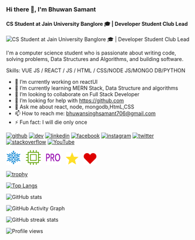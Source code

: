 ### Hi there 👋, I'm Bhuwan Samant
#### CS Student at Jain University Banglore 🎓 | Developer Student Club Lead 
![CS Student at Jain University Banglore 🎓 | Developer Student Club Lead ](https://raw.githubusercontent.com/thompsonemerson/thompsonemerson/master/cover-thompson.png)

I'm a computer science student who is passionate about writing code, solving problems, Data Structures and Algorithms, and building software.

Skills: VUE JS / REACT / JS / HTML / CSS/NODE JS/MONGO DB/PYTHON

- 🔭 I’m currently working on reactUI 
- 🌱 I’m currently learning MERN Stack, Data Structure and algorithms 
- 👯 I’m looking to collaborate on Full Stack Developer 
- 🤔 I’m looking for help with https://github.com 
- 💬 Ask me about react, node, mongodb,HtmL,CSS 
- 📫 How to reach me: bhuwansinghsamant706@gmail.com 
- ⚡ Fun fact:  I will die only once 


[<img src='https://cdn.jsdelivr.net/npm/simple-icons@3.0.1/icons/github.svg' alt='github' height='40'>](https://github.com/https://github.com/daraksedo)  [<img src='https://cdn.jsdelivr.net/npm/simple-icons@3.0.1/icons/hashnode.svg' alt='dev' height='40'>](bhuwan)  [<img src='https://cdn.jsdelivr.net/npm/simple-icons@3.0.1/icons/linkedin.svg' alt='linkedin' height='40'>](https://www.linkedin.com/in/https://www.linkedin.com/in/bhuwan-singh-samant-03b816234//)  [<img src='https://cdn.jsdelivr.net/npm/simple-icons@3.0.1/icons/facebook.svg' alt='facebook' height='40'>](https://www.facebook.com/bhuwan)  [<img src='https://cdn.jsdelivr.net/npm/simple-icons@3.0.1/icons/instagram.svg' alt='instagram' height='40'>](https://www.instagram.com/bhuwan/)  [<img src='https://cdn.jsdelivr.net/npm/simple-icons@3.0.1/icons/twitter.svg' alt='twitter' height='40'>](https://twitter.com/bhuwan)  [<img src='https://cdn.jsdelivr.net/npm/simple-icons@3.0.1/icons/stackoverflow.svg' alt='stackoverflow' height='40'>](https://stackoverflow.com/users/bhuwan)  [<img src='https://cdn.jsdelivr.net/npm/simple-icons@3.0.1/icons/youtube.svg' alt='YouTube' height='40'>](https://www.youtube.com/channel/bhuwan)  

<a href='https://archiveprogram.github.com/'><img src='https://raw.githubusercontent.com/acervenky/animated-github-badges/master/assets/acbadge.gif' width='40' height='40'></a> <a href='https://docs.github.com/en/developers'><img src='https://raw.githubusercontent.com/acervenky/animated-github-badges/master/assets/devbadge.gif' width='40' height='40'></a> <a href='https://github.com/pricing'><img src='https://raw.githubusercontent.com/acervenky/animated-github-badges/master/assets/pro.gif' width='40' height='40'></a> <a href='https://stars.github.com/'><img src='https://raw.githubusercontent.com/acervenky/animated-github-badges/master/assets/starbadge.gif' width='35' height='35'></a> <a href='https://docs.github.com/en/github/supporting-the-open-source-community-with-github-sponsors'><img src='https://raw.githubusercontent.com/acervenky/animated-github-badges/master/assets/sponsorbadge.gif' width='35' height='35'></a> 

[![trophy](https://github-profile-trophy.vercel.app/?username=https://github.com/daraksedo)](https://github.com/ryo-ma/github-profile-trophy)

[![Top Langs](https://github-readme-stats.vercel.app/api/top-langs/?username=https://github.com/daraksedo)](https://github.com/anuraghazra/github-readme-stats)

![GitHub stats](https://github-readme-stats.vercel.app/api?username=https://github.com/daraksedo&show_icons=true&count_private=true)  

![GitHub Activity Graph](https://activity-graph.herokuapp.com/graph?username=https://github.com/daraksedo)  

![GitHub streak stats](https://github-readme-streak-stats.herokuapp.com/?user=https://github.com/daraksedo)  

![Profile views](https://gpvc.arturio.dev/https://github.com/daraksedo)  
